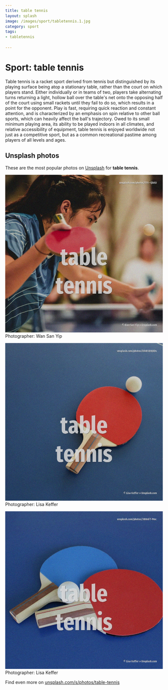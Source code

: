 ```yaml
---
title: table tennis
layout: splash
image: /images/sport/tabletennis.1.jpg
category: sport
tags:
- tabletennis

---
```

# Sport: table tennis

Table tennis  is a racket sport derived from tennis but distinguished by its playing surface being  atop a stationary table, rather than the court on which players stand. Either individually or in teams of two, players take alternating turns returning a light, hollow  ball over the table's net onto the opposing half of the court using small rackets until they fail  to do so, which results in a point for the opponent. Play is fast, requiring quick reaction and constant attention, and is characterized by an emphasis  on spin relative to other ball sports, which can heavily affect the ball's trajectory.  Owed to its small minimum playing area, its ability to be played indoors in all climates, and  relative accessibility of equipment, table tennis is enjoyed worldwide not just as a competitive  sport, but as a common recreational pastime among players of all levels and ages. 

 
## Unsplash photos
These are the most popular photos on [Unsplash](https://unsplash.com) for **table tennis**.
 
![table tennis](/images/sport/tabletennis.1.jpg)
Photographer:  Wan San Yip
 
![table tennis](/images/sport/tabletennis.2.jpg)
Photographer:  Lisa Keffer
 
![table tennis](/images/sport/tabletennis.3.jpg)
Photographer:  Lisa Keffer
 
Find even more on [unsplash.com/s/photos/table-tennis](https://unsplash.com/s/photos/table-tennis)
 
